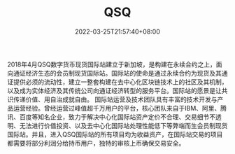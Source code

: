 ﻿---
weight: 
title: "QSQ"
description: "2018年4月QSQ数字货币现货国际…"
date: 2022-03-25T21:57:40+08:00
lastmod: 2022-03-25T16:45:40+08:00
draft: false
authors: ["Metabd"]
featuredImage: "qsq.webp"
link: ""
tags: ["交易所","QSQ"]
categories: ["navigation"]
navigation: ["交易所"]
lightgallery: true
toc: true
pinned: false
recommend: false
recommend1: false
---
2018年4月QSQ数字货币现货国际站建立于新加坡，是构建在永续合约之上，面向通证经济生态的会员制现货国际站。国际站的使命是通过永续合约为现货及其通证提供必须的流动性，建立一整套构建在去中心化区块链技术上的社区及其机制，以及成为实体经济及其传统公司向通证经济转型的服务平台。国际站的愿景是让共识传递价值、用自治成就自由。
国际站运营及技术团队具有丰富的技术开发与产品运营经验。曾经运营过峰值超千万用户的平台，核心团队来自于IBM、阿里、腾讯、百度等知名企业，致力于解决中心化国际站资产定价不合理、交易细节不透明、无法进行价值投资、以及去中心化国际站处理性能低下等弊端而生会员制现货国际站。并且，进入QSQ国际站的所有项目均为收益资产，在国际站交易的项目都需要将部分利润分给持币用户，独特的审核上币确保交易安全。
